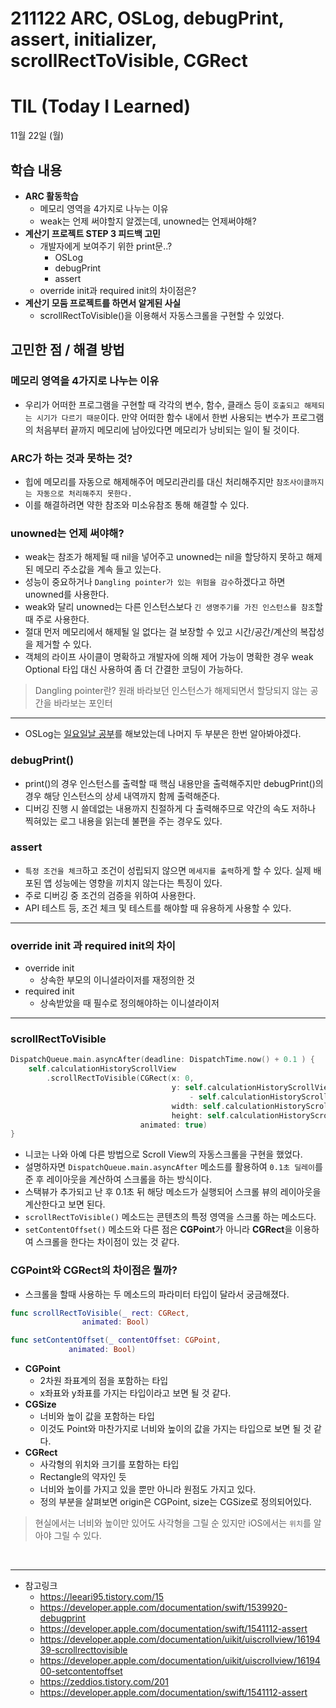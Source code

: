 # 211122 ARC, OSLog, debugPrint, assert, initializer, scrollRectToVisible, CGRect
# TIL (Today I Learned)


11월 22일 (월)

## 학습 내용
- **ARC 활동학습**
    - 메모리 영역을 4가지로 나누는 이유
    - weak는 언제 써야할지 알겠는데, unowned는 언제써야해?
- **계산기 프로젝트 STEP 3 피드백 고민**
    - 개발자에게 보여주기 위한 print문..?
        - OSLog
        - debugPrint
        - assert
    - override init과 required init의 차이점은?
- **계산기 모둠 프로젝트를 하면서 알게된 사실**
    -  scrollRectToVisible()을 이용해서 자동스크롤을 구현할 수 있었다.
&nbsp;

## 고민한 점 / 해결 방법
### 메모리 영역을 4가지로 나누는 이유
- 우리가 어떠한 프로그램을 구현할 때 각각의 변수, 함수, 클래스 등이 `호출되고 해제되는 시기가 다르기 때문`이다. 만약 어떠한 함수 내에서 한번 사용되는 변수가 프로그램의 처음부터 끝까지 메모리에 남아있다면 메모리가 낭비되는 일이 될 것이다.

### ARC가 하는 것과 못하는 것?
- 힙에 메모리를 자동으로 해제해주어 메모리관리를 대신 처리해주지만 `참조사이클까지는 자동으로 처리해주지 못한다.`
- 이를 해결하려면 약한 참조와 미소유참조 통해 해결할 수 있다.

### unowned는 언제 써야해?
- weak는 참조가 해제될 때 nil을 넣어주고 unowned는 nil을 할당하지 못하고 해제된 메모리 주소값을 계속 들고 있는다.
- 성능이 중요하거나 `Dangling pointer가 있는 위험을 감수`하겠다고 하면 unowned를 사용한다.
- weak와 달리 unowned는 다른 인스턴스보다 `긴 생명주기를 가진 인스턴스를 참조`할 때 주로 사용한다.
- 절대 먼저 메모리에서 해제될 일 없다는 걸 보장할 수 있고 시간/공간/계산의 복잡성을 제거할 수 있다.
- 객체의 라이프 사이클이 명확하고 개발자에 의해 제어 가능이 명확한 경우 weak Optional 타입 대신 사용하여 좀 더 간결한 코딩이 가능하다.

> Dangling pointer란?
> 원래 바라보던 인스턴스가 해제되면서 할당되지 않는 공간을 바라보는 포인터

---

- OSLog는 [일요일날 공부](https://github.com/leeari95/TIL/blob/main/2021-11/211121%20OSLog.md)를 해보았는데 나머지 두 부분은 한번 알아봐야겠다.
### debugPrint()
- print()의 경우 인스턴스를 출력할 때 핵심 내용만을 출력해주지만 debugPrint()의 경우 해당 인스턴스의 상세 내역까지 함께 출력해준다.
- 디버깅 진행 시 쓸데없는 내용까지 친절하게 다 출력해주므로 약간의 속도 저하나 찍혀있는 로그 내용을 읽는데 불편을 주는 경우도 있다.
### assert
- `특정 조건을 체크`하고 조건이 성립되지 않으면 `메세지를 출력`하게 할 수 있다. 실제 배포된 앱 성능에는 영향을 끼치지 않는다는 특징이 있다.
- 주로 디버깅 중 조건의 검증을 위하여 사용한다.
- API 테스트 등, 조건 체크 및 테스트를 해야할 때 유용하게 사용할 수 있다.

---

### override init 과 required init의 차이
- override init
    - 상속한 부모의 이니셜라이저를 재정의한 것
- required init
    - 상속받았을 때 필수로 정의해야하는 이니셜라이저

---

### scrollRectToVisible
```swift
DispatchQueue.main.asyncAfter(deadline: DispatchTime.now() + 0.1 ) {
    self.calculationHistoryScrollView
        .scrollRectToVisible(CGRect(x: 0,
                                    y: self.calculationHistoryScrollView.contentSize.height
                                        - self.calculationHistoryScrollView.bounds.height,
                                    width: self.calculationHistoryScrollView.bounds.size.width,
                                    height: self.calculationHistoryScrollView.bounds.size.height),
                             animated: true)
}
```
- 니코는 나와 아예 다른 방법으로 Scroll View의 자동스크롤을 구현을 했었다.
- 설명하자면 `DispatchQueue.main.asyncAfter` 메소드를 활용하여 `0.1초 딜레이`를 준 후 레이아웃을 계산하여 스크롤을 하는 방식이다.
- 스택뷰가 추가되고 난 후 0.1초 뒤 해당 메소드가 실행되어 스크롤 뷰의 레이아웃을 계산한다고 보면 된다.
- `scrollRectToVisible()` 메소드는 콘텐츠의 특정 영역을 스크롤 하는 메소드다.
- `setContentOffset()` 메소드와 다른 점은 **CGPoint**가 아니라 **CGRect**을 이용하여 스크롤을 한다는 차이점이 있는 것 같다.

### CGPoint와 CGRect의 차이점은 뭘까?
- 스크롤을 할때 사용하는 두 메소드의 파라미터 타입이 달라서 궁금해졌다.
```swift
func scrollRectToVisible(_ rect: CGRect, 
                animated: Bool)
```
```swift
func setContentOffset(_ contentOffset: CGPoint, 
             animated: Bool)
```
- **CGPoint**
    - 2차원 좌표계의 점을 포함하는 타입
    - x좌표와 y좌표를 가지는 타입이라고 보면 될 것 같다.
- **CGSize**
    - 너비와 높이 값을 포함하는 타입
    - 이것도 Point와 마찬가지로 너비와 높이의 값을 가지는 타입으로 보면 될 것 같다.
- **CGRect**
    - 사각형의 위치와 크기를 포함하는 타입
    - Rectangle의 약자인 듯
    - 너비와 높이를 가지고 있을 뿐만 아니라 원점도 가지고 있다.
    - 정의 부분을 살펴보면 origin은 CGPoint, size는 CGSize로 정의되어있다.
> 현실에서는 너비와 높이만 있어도 사각형을 그릴 순 있지만 iOS에서는 `위치`를 알아야 그릴 수 있다.



&nbsp;

---

- 참고링크
    - https://leeari95.tistory.com/15
    - https://developer.apple.com/documentation/swift/1539920-debugprint
    - https://developer.apple.com/documentation/swift/1541112-assert
    - https://developer.apple.com/documentation/uikit/uiscrollview/1619439-scrollrecttovisible
    - https://developer.apple.com/documentation/uikit/uiscrollview/1619400-setcontentoffset
    - https://zeddios.tistory.com/201
    - https://developer.apple.com/documentation/swift/1541112-assert
